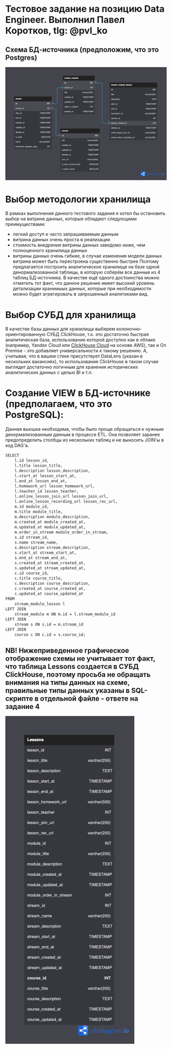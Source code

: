 # Тестовое задание на позицию Data Engineer. Выполнил Павел Коротков, tlg: @pvl_ko

## Схема БД-источника (предположим, что это Postgres)

![Схема БД-источника](DB_schema.png)


# Выбор методологии хранилища
В рамках выполнения данного тестового задания я хотел бы остановить выбор на витрине данных, которые обладают следующими преимуществами:
+ легкий доступ к часто запрашиваемым данным
+ витрина данных очень проста в реализации
+ стоимость внедрения витрины данных заведомо ниже, чем полноценного хранилища данных
+ витрины данных очень гибкие, в случае изменения модели данных витрина может быть перестроена существенно быстрее
Поэтому предлагается построить аналитическое хранилище на базе одной денормализованной таблицы, в которую соберём все данные из 4 таблиц БД-источника. В качестве ещё одного достоинства можно отметить тот факт, что данное решение имеет высокий уровень детализации хранимыых данных, которые при необходимости можно будет агрегировать в запрошенный аналитиками вид.

# Выбор СУБД для хранилища
В качестве базы данных для хранилища выберем колоночно-ориентированную СУБД ClickHouse, т.к. это достаточно быстрая аналитическая база, использование которой доступно как в облаке (например, Yandex Cloud или [ClickHouse Cloud](https://clickhouse.cloud/) на основе AWS), так и On Premise - это добавляет универсальности к такому решению. 
А, учитывая, что в вашем стеке присутствует DataLens (указан в нескольких вакансиях), то использование ClickHouse в таком случае выглядит достаточно логичным для хранения исторических аналитических данных с целью BI и т.п.

# Создание VIEW в БД-источнике (предполагаем, что это PostgreSQL):
Данная вьюшка необходима, чтобы было проще обращаться к нужным денормализованным данным в процессе ETL. Она позволяет заранее предопределить столбцы из нескольких таблиц и не выносить JOIN'ы в код DAG'а.

```CREATE VIEW Lessons_View AS
SELECT 
    l.id lesson_id,
    l.title lesson_title,
    l.description lesson_description,
    l.start_at lesson_start_at,
    l.end_at lesson_end_at,
    l.homework_url lesson_homework_url,
    l.teacher_id lesson_teacher,
    l.online_lesson_join_url lesson_join_url,
    l.online_lesson_recording_url lesson_rec_url,
    m.id module_id,
    m.title module_title,
    m.description module_description,
    m.created_at module_created_at,
    m.updated_at module_updated_at,
    m.order_in_stream module_order_in_stream,
    s.id stream_id,
    s.name stream_name,
    s.description stream_description,
    s.start_at stream_start_at,
    s.end_at stream_end_at,
    s.created_at stream_created_at,
    s.updated_at stream_updated_at,
    c.id course_id,
    c.title course_title,
    c.description course_description,
    c.created_at course_created_at,
    c.updated_at course_updated_at
FROM 
    stream_module_lesson l
LEFT JOIN 
    stream_module m ON m.id = l.stream_module_id
LEFT JOIN 
    stream s ON s.id = m.stream_id
LEFT JOIN 
    course c ON c.id = s.course_id;
```

## NB! Нижеприведенное графическое отображение схемы не учитывает тот факт, что таблица Lessons создается в СУБД ClickHouse, поэтому просьба не обращать внимания на типы данных на схеме, правильные типы данных указаны в SQL-скрипте в отдельной файле - ответе на задание 4 ##

![Схема хранилища](DWH_schema.png)


